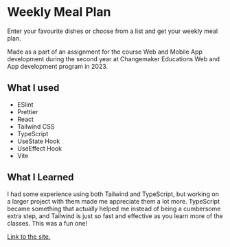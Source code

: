 # Weekly Meal Plan

Enter your favourite dishes or choose from a list and get your weekly meal plan.

Made as a part of an assignment for the course Web and Mobile App development during the second year at Changemaker Educations Web and App development program in 2023.

## What I used

-   ESlint
-   Prettier
-   React
-   Tailwind CSS
-   TypeScript
-   UseState Hook
-   UseEffect Hook
-   Vite

## What I Learned

I had some experience using both Tailwind and TypeScript, but working on a larger project with them made me appreciate them a lot more. TypeScript became something that actually helped me instead of being a cumbersome extra step, and Tailwind is just so fast and effective as you learn more of the classes. This was a fun one!

[Link to the site.](https://freddiekaplan.se/meal)
